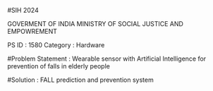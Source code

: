 #SIH 2024


GOVERMENT OF INDIA
MINISTRY OF SOCIAL JUSTICE AND EMPOWREMENT



PS ID : 1580
Category : Hardware

#Problem Statement : Wearable sensor with Artificial Intelligence for prevention of falls in elderly people

#Solution : FALL prediction and prevention system
